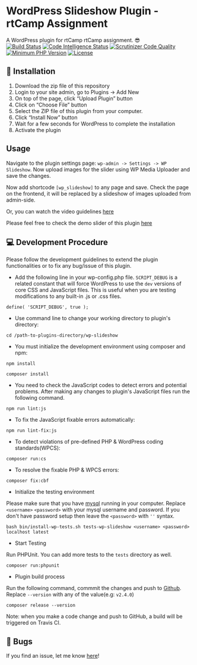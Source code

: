 # WordPress Slideshow Plugin - rtCamp Assignment 

A WordPress plugin for rtCamp rtCamp assignment. 😎 <br />
[![Build Status](https://scrutinizer-ci.com/g/mahbubme/WP-Slideshow/badges/quality-score.png?b=master)](https://scrutinizer-ci.com/g/mahbubme/WP-Slideshow/build-status/master)
[![Code Intelligence Status](https://scrutinizer-ci.com/g/mahbubme/WP-Slideshow/badges/code-intelligence.svg?b=master)](https://scrutinizer-ci.com/code-intelligence)
[![Scrutinizer Code Quality](https://scrutinizer-ci.com/g/mahbubme/WP-Slideshow/badges/quality-score.png?b=master)](https://scrutinizer-ci.com/g/mahbubme/WP-Slideshow/?branch=master)
[![Minimum PHP Version](https://img.shields.io/badge/php-%3E%3D%205.6-8892BF.svg?style=flat-square)](https://php.net/)
[![License](https://img.shields.io/badge/license-GPL--3.0%2B-red.svg)](https://github.com/mahbubme/WP-Slideshow/blob/master/license.txt)

## 🚚 Installation

1. Download the zip file of this repository
2. Login to your site admin, go to Plugins -> Add New
2. On top of the page, click “Upload Plugin” button
3. Click on “Choose File” button
4. Select the ZIP file of this plugin from your computer.
5. Click “Install Now” button
6. Wait for a few seconds for WordPress to complete the installation
7. Activate the plugin

## Usage

Navigate to the plugin settings page: `wp-admin -> Settings -> WP Slideshow`. Now upload images for the slider using WP Media Uploader and save the changes.

Now add shortcode `[wp_slideshow]` to any page and save. Check the page on the frontend, it will be replaced by a slideshow of images uploaded from admin-side.

Or, you can watch the video guidelines [here](https://youtu.be/e0RNuAXKV5o) 

Please feel free to check the demo slider of this plugin [here](https://mahbub.me/wp-slideshow-demo/slider/)


## 💻 Development Procedure

Please follow the development guidelines to extend the plugin functionalities or to fix any bug/issue of this plugin.

- Add the following line in your wp-config.php file. `SCRIPT_DEBUG` is a related constant that will force WordPress to use the `dev` versions of core CSS and JavaScript files. This is useful when you are testing modifications to any built-in .js or .css files.

`define( 'SCRIPT_DEBUG', true );`

- Use command line to change your working directory to plugin's directory: 

`cd /path-to-plugins-directory/wp-slideshow`

- You must initialize the development environment using composer and npm:

`npm install` 

`composer install`

- You need to check the JavaScript codes to detect errors and potential problems. After making any changes to plugin's JavaScript files run the following command.   

`npm run lint:js`

- To fix the JavaScript fixable errors automatically:

`npm run lint-fix:js` 

- To detect violations of pre-defined PHP & WordPress coding standards(WPCS):

`composer run:cs`

- To resolve the fixable PHP & WPCS errors:

`composer fix:cbf`

- Initialize the testing environment

Please make sure that you have [mysql](https://dev.mysql.com/downloads/mysql/) running in your computer. Replace `<username>` `<password>` with your mysql username and password. If you don't have password setup then leave the `<password>` with `''` syntax. 

`bash bin/install-wp-tests.sh tests-wp-slideshow <username> <password> localhost latest`

- Start Testing

Run PHPUnit. You can add more tests to the `tests` directory as well. 

`composer run:phpunit`

- Plugin build process

Run the following command, commmit the changes and push to [Github](https://github.com/mahbubme/WP-Slideshow/). Replace `--version` with any of the value(e.g: `v2.4.0`)

`composer release --version`

Note: when you make a code change and push to GitHub, a build will be triggered on Travis CI.

## 🐞 Bugs
If you find an issue, let me know [here](https://github.com/mahbubme/WP-Slideshow/issues?state=open)!


